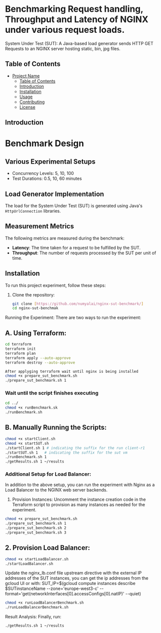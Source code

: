 # Benchmarking Request handling, Throughput and Latency of NGINX under various request loads.

System Under Test (SUT): A Java-based load generator sends HTTP GET Requests to an NGINX server hosting static, bin, jpg files.

## Table of Contents

- [Project Name](#project-name)
  - [Table of Contents](#table-of-contents)
  - [Introduction](#introduction)
  - [Installation](#installation)
  - [Usage](#usage)
  - [Contributing](#contributing)
  - [License](#license)

## Introduction

# Benchmark Design

## Various Experimental Setups

- Concurrency Levels: 5, 10, 100
- Test Durations: 0.5, 10, 60 minutes

## Load Generator Implementation

The load for the System Under Test (SUT) is generated using Java's `HttpUrlConnection` libraries.

## Measurement Metrics

The following metrics are measured during the benchmark:

- **Latency**: The time taken for a request to be fulfilled by the SUT.
- **Throughput**: The number of requests processed by the SUT per unit of time.



## Installation

To run this project experiment, follow these steps:

1. Clone the repository:

   ```bash
   git clone [https://github.com/numyalai/nginx-sut-benchmark/]
   cd nginx-sut-benchmak
   ```
Running the Experiment:
There are two ways to run the experiment:

## A. Using Terraform:

```bash
cd terraform
terraform init
terraform plan
terraform apply --auto-approve
terraform destroy --auto-approve
```

```bash
After applyging terraform wait until nginx is being installed 
chmod +x prepare_sut_benchmark.sh
./prepare_sut_benchmark.sh 1
```

### Wait until the script finishes executing

```bash
cd ../
chmod +x runBenchmark.sk
./runBenchmark.sh
```

## B. Manually Running the Scripts:
```bash
chmod +x startClient.sh
chmod +x startSUT.sh 
./startClient.sh 1 # indicating the suffix for the run client-r1
./startSUT.sh 1   # indicating the suffix for the sut vm
./runBenchmark.sh 1
./getResults.sh 1 ~/results
```


### Additional Setup for Load Balancer:
In addition to the above setup, you can run the experiment with Nginx as a Load Balancer to the NGINX web server backends.

1. Provision Instances:
Uncomment the instance creation code in the Terraform script to provision as many instances as needed for the experiment.

```bash
chmod +x prepare_sut_benchmark.sh
./prepare_sut_benchmark.sh 1
./prepare_sut_benchmark.sh 2
./prepare_sut_benchmark.sh 3
```

## 2. Provision Load Balancer:

```bash
chmod +x startLoadBalancer.sh 
./startLoadBalancer.sh
```

Update the nginx_lb.conf file upstream directive with the external IP addresses of the SUT instances, you can get the ip addresses from the gcloud UI or with:
SUT_IP=$(gcloud compute instances describe $SUTinstanceName --zone='europe-west3-c' --format='get(networkInterfaces[0].accessConfigs[0].natIP)' --quiet)


```bash
chmod +x runLoadBalancerBenchmark.sh
./runLoadBalancerBenchmark.sh
```


Result Analysis:
Finally, run:

```bash
./getResults.sh 1 ~/results
```


